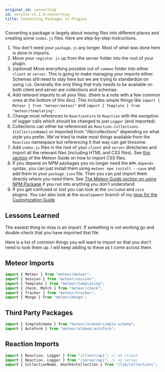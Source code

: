 ```yaml
---
original_id: converting
id: version-v1.1.0-converting
title: Converting Packages to Plugins
---
```

    
Converting a package is largely about moving files into different places and creating some `index.js` files. Here are step-by-step instructions.

1. You don't need your `package.js` any longer. Most of what was done here is done in imports.
2. Move your `register.js` up from the server folder into the root of your plugin.
3. _(optional)_ Move everything possible out of `common` folder into either `client` or `server`. This is going to make managing your imports either. Schemas still need to stay here but we are trying to standardize on using `lib`. Generally the only thing that truly needs to be available on both client and server are collections and schemas.
4. Add relevant imports to all your files. (there is a note with a few common ones at the bottom of this doc). This includes simple things like `import { Meteor } from "meteor/meteor"` and `import { Template } from "meteor/templating"`.
5. Change most references to `ReactionCore` to `Reaction` with the exception of logger calls which should be changed to just `Logger` (and imported).
6. Collections can either be referenced as `Reaction.Collections.{CollectionName}` or imported from "/lib/collections" depending on what style you prefer. We've tried to make most things available from the `Reaction` namespace but referencing it that way can get tiresome.
7. Add `index.js` files in the root of your `client` and `server` directories and import all the relevant files (including HTML and CSS files). See [this section](https://guide.meteor.com/build-tool.html#css-importing) of the Meteor Guide on how to import CSS files.
8. If you depend on NPM packages you no longer need the `NPM.depends` syntax, you can just install them using `meteor npm install --save` and add them to your `package.json` file. Then you can just import them directly where you need them.  See [The Meteor Guide section on using NPM Package](https://guide.meteor.com/using-npm-packages.html) if you run into anything you don't understand.
9. If you get confused or lost you can look at the `included` and `core` plugins. You can also look at the `development` branch of my [repo for the Customization Guide](https://github.com/zenweasel/beesknees)

## Lessons Learned

The easiest thing to miss is an import. If something is not working go and double-check that you have imported that file.

Here is a list of common things you will want to import so that you don't need to look them up. I will keep adding to these as I come across them.

## Meteor Imports

```js
import { Meteor } from "meteor/meteor";
import { Session } from "meteor/session";
import { Template } from "meteor/templating";
import { check, Match } from "meteor/check";
import { Tracker } from "meteor/tracker";
import { Mongo } from "meteor/mongo";
```

## Third Party Packages

```js
import { SimpleSchema } from "meteor/aldeed:simple-schema";
import { AutoForm } from "meteor/aldeed:autoform";
```

## Reaction Imports

```js
import { Reaction, Logger } from "/client/api"; // on client
import { Reaction, Logger } from "/server/api"; // on server
import { CollectionName, AnotherCollection } from "/lib/collections";
```
